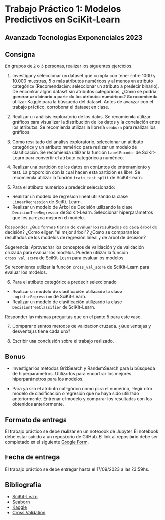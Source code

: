 # Trabajo Práctico 1: Modelos Predictivos en SciKit-Learn
## Avanzado Tecnologías Exponenciales 2023

## Consigna

En grupos de 2 o 3 personas, realizar los siguientes ejercicios.

1. Investigar y seleccionar un dataset que cumpla con tener entre 1000 y 10.000 muestras, 5 o más atributos numéricos y al menos un atributo categórico (Recomendación: seleccionar un atributo a predecir binario). De encontrar algún dataset sin atributos categóricos, ¿Como se podría generar uno binario a partir de los atributos numéricos? Se recomienda utilizar Kaggle para la búsqueda del dataset. Antes de avanzar con el trabajo práctico, corroborar el dataset en clase.

2. Realizar un análisis exploratorio de los datos. Se recomienda utilizar gráficos para visualizar la distribución de los datos y la correlación entre los atributos. Se recomienda utilizar la librería `seaborn` para realizar los gráficos.

3. Como resultado del análisis exploratorio, seleccionar un atributo categórico y un atributo numérico para realizar un modelo de clasificación. Se recomienda utilizar la función `LabelEncoder` de SciKit-Learn para convertir el atributo categórico a numérico.

4. Realizar una partición de los datos en conjuntos de entrenamiento y test. La proporción con la cual hacen esta partición es libre. Se recomienda utilizar la función `train_test_split` de SciKit-Learn.

5. Para el atributo numérico a predecir seleccionado:

- Realizar un modelo de regresión lineal utilizando la clase `LinearRegression` de SciKit-Learn.
- Realizar un modelo de Árbol de Decisión utilizando la clase `DecisionTreeRegressor` de SciKit-Learn. Seleccionar hiperparámetros que les parezca mejoren el modelo.

Responder:
¿Que formas tienen de evaluar los resultados de cada árbol de decisión? ¿Como eligen "el mejor árbol"? ¿Como se comparan los resultados de los modelos de regresión lineal y de árbol de decisión?

Sugerencia: Aprovechar los conceptos de validación y de validación cruzada para evaluar los modelos. Pueden utilizar la función `cross_val_score` de SciKit-Learn para evaluar los modelos.

Se recomienda utilizar la función `cross_val_score` de SciKit-Learn para evaluar los modelos.

6. Para el atributo categórico a predecir seleccionado

- Realizar un modelo de clasificación utilizando la clase `LogisticRegression` de SciKit-Learn.
- Realizar un modelo de clasificación utilizando la clase `DecisionTreeClassifier` de SciKit-Learn.

Responder las mismas preguntas que en el punto 5 para este caso.

7. Comparar distintos métodos de validación cruzada. ¿Que ventajas y desventajas tiene cada uno?

8. Escribir una conclusión sobre el trabajo realizado.


## Bonus

- Investigar los métodos GridSearch y RandomSearch para la búsqueda de hiperparámetros. Utilizarlos para encontrar los mejores hiperparámetros para los modelos.

- Para ya sea el atributo categórico como para el numérico, elegir otro modelo de clasificación o regresión que no haya sido utilizado anteriormente. Entrenar el modelo y comparar los resultados con los obtenidos anteriormente.

## Formato de entrega

El trabajo práctico se debe realizar en un notebook de Jupyter. El notebook debe estar subido a un repositorio de GitHub. El link al repositorio debe ser completado en el siguiente [Google Form]().

## Fecha de entrega

El trabajo práctico se debe entregar hasta el 17/09/2023 a las 23:59hs.

## Bibliografía

- [SciKit-Learn](https://scikit-learn.org/stable/)
- [Seaborn](https://seaborn.pydata.org/)
- [Kaggle](https://www.kaggle.com/)
- [Cross Validation](https://scikit-learn.org/stable/modules/cross_validation.html)
